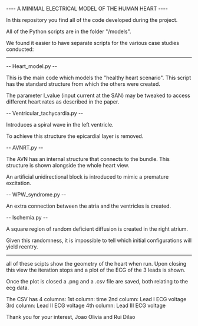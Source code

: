 ---- A MINIMAL ELECTRICAL MODEL OF THE HUMAN HEART ----

In this repository you find all of the code developed during the project.



All of the Python scripts are in the folder "/models". 



We found it easier to have separate scripts for the various case studies conducted:


--------------------------------------
-- Heart_model.py -- 

This is the main code which models the "healthy heart scenario".
This script has the standard structure from which the others were created.

The parameter I_value (input current at the SAN) may be tweaked to access different heart rates as described in the paper.


-- Ventricular_tachycardia.py -- 

Introduces a spiral wave in the left ventricle.

To achieve this structure the epicardial layer is removed.


-- AVNRT.py -- 

The AVN has an internal structure that connects to the bundle. This structure is shown alongside the whole heart view.

An artificial unidirectional block is introduced to mimic a premature excitation. 


-- WPW_syndrome.py -- 

An extra connection between the atria and the ventricles is created.

-- Ischemia.py -- 

A square region of random deficient diffusion is created in the right atrium. 

Given this randomness, it is impossible to tell which initial configurations will yield reentry.


--------------------------------------

all of these scipts show the geometry of the heart when run. Upon closing this view the iteration stops and a plot of the ECG of the 3 leads is shown.

Once the plot is closed a .png and a .csv file are saved, both relating to the ecg data.

The CSV has 4 columns:
1st column: time
2nd column: Lead I ECG voltage
3rd column: Lead II ECG voltage
4th column: Lead III ECG voltage


Thank you for your interest,
Joao Olivia and Rui Dilao
